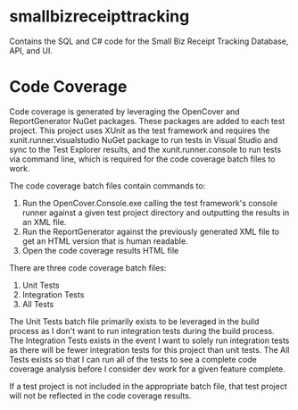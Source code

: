 # smallbizreceipttracking
Contains the SQL and C# code for the Small Biz Receipt Tracking Database, API, and UI.

# Code Coverage
Code coverage is generated by leveraging the OpenCover and ReportGenerator NuGet packages. These packages are added to each test project. This project uses XUnit as the test framework and requires the xunit.runner.visualstudio NuGet package to run tests in Visual Studio and sync to the Test Explorer results, and the xunit.runner.console to run tests via command line, which is required for the code coverage batch files to work.

The code coverage batch files contain commands to:
1) Run the OpenCover.Console.exe calling the test framework's console runner against a given test project directory and outputting the results in an XML file.
2) Run the ReportGenerator against the previously generated XML file to get an HTML version that is human readable.
3) Open the code coverage results HTML file

There are three code coverage batch files:
1) Unit Tests
2) Integration Tests
3) All Tests

The Unit Tests batch file primarily exists to be leveraged in the build process as I don't want to run integration tests during the build process. The Integration Tests exists in the event I want to solely run integration tests as there will be fewer integration tests for this project than unit tests. The All Tests exists so that I can run all of the tests to see a complete code coverage analysis before I consider dev work for a given feature complete.

If a test project is not included in the appropriate batch file, that test project will not be reflected in the code coverage results.
